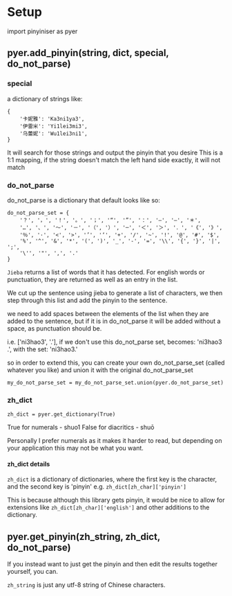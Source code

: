 # Setup

import pinyiniser as pyer

## pyer.add_pinyin(string, dict, special, do_not_parse)

### special
a dictionary of strings like:

    {
        '卡妮雅': 'Ka3ni1ya3',
        '伊雷米': 'Yi1lei3mi3',
        '乌蕾妮': 'Wu1lei3ni1',
    }

It will search for those strings and output the pinyin that you desire
This is a 1:1 mapping, if the string doesn't match the left hand side exactly, it will not match

### do_not_parse
do_not_parse is a dictionary that default looks like so:


    do_not_parse_set = {
        '？', '，', '！', '。', '；', '“', '”', '：', '–', '—', '＊',
        '…', '、', '～', '－', '（', '）', '─', '＜', '＞', '．', '《', '》',
        '％', '·', '<', '>', '’', '‘', '+', '/', '~', '!', '@', '#', '$',
        '%', '^', '&', '*', '(', ')', '_', '-', '=', '\\', '{', '}', '|', ';',
        '\'', '"', ',', '.'
    }

`Jieba` returns a list of words that it has detected. For english words or punctuation, they are returned as well
as an entry in the list.

We cut up the sentence using jieba to generate a list of characters, we then step through this list
and add the pinyin to the sentence.

we need to add spaces between the elements of the list when they are added to the sentence,
but if it is in do_not_parse it will be added without a space, as punctuation should be.

i.e. ['ni3hao3', '.'], if we don't use this do_not_parse set, becomes:
'ni3hao3 .', with the set: 'ni3hao3.'

so in order to extend this, you can create your own do_not_parse_set (called whatever you like) and union it
with the original do_not_parse_set

`my_do_not_parse_set = my_do_not_parse_set.union(pyer.do_not_parse_set)`

### zh_dict

`zh_dict = pyer.get_dictionary(True)`

True for numerals - shuo1
False for diacritics - shuō

Personally I prefer numerals as it makes it harder to read, but depending on your application this may not be
what you want.

#### zh_dict details
`zh_dict` is a dictionary of dictionaries, where the first key is the
character, and the second key is 'pinyin' e.g. `zh_dict[zh_char]['pinyin']`

This is because although this library gets pinyin, it would be nice
to allow for extensions like 
`zh_dict[zh_char]['english']`
and other additions to the dictionary.

## pyer.get_pinyin(zh_string, zh_dict, do_not_parse)

If you instead want to just get the pinyin and then edit the results together yourself,
you can.

`zh_string` is just any utf-8 string of Chinese characters.
